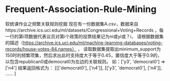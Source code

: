 # Frequent-Association-Rule-Mining
软统课作业之频繁关联规则挖掘
现在有一份数据集A.csv，数据来自https://archive.ics.uci.edu/ml/datasets/Congressional+Voting+Records ，每一行的第i项数据代表议员对第i个政策的投票结果记为ni或yi或？i，
请根据数据集的描述（https://archive.ics.uci.edu/ml/machine-learning-databases/voting-records/house-votes-84.names） ，
读取数据集提取出minimum_support为150时的频繁项集，然后求出此时支持度大于等于0.45，置信度大于等于0.9的，以包含republican0或democrat0为左边的关联规则。
如：['y3', 'democrat0'] => ['n4']
结果返回格式为：
[[['democrat0'], ['n4']], [['y3', 'democrat0'], ['n4']], …… ]
